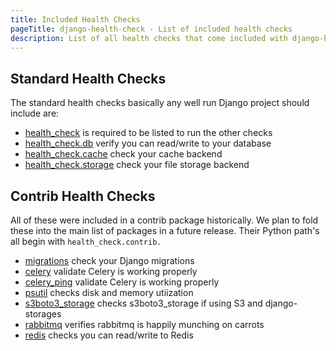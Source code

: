 ```yaml
---
title: Included Health Checks
pageTitle: django-health-check - List of included health checks
description: List of all health checks that come included with django-health-check
---
```


## Standard Health Checks

The standard health checks basically any well run Django project should
include are:

- [health_check](/checks/main) is required to be listed to run the other checks
- [health_check.db](/checks/db) verify you can read/write to your database
- [health_check.cache](/checks/cache) check your cache backend
- [health_check.storage](/checks/storage) check your file storage backend

## Contrib Health Checks

All of these were included in a contrib package historically.  We plan to
fold these into the main list of packages in a future release.  Their Python
path's all begin with `health_check.contrib.`

- [migrations](/checks/contrib/migrations) check your Django migrations
- [celery](/checks/contrib/celery) validate Celery is working properly
- [celery_ping](/checks/contrib/celery_ping) validate Celery is working properly
- [psutil](/checks/contrib/psutil) checks disk and memory utiization
- [s3boto3_storage](/checks/contrib/s3boto3_storage) checks s3boto3_storage if using S3 and django-storages
- [rabbitmq](/checks/contrib/rabbitmq) verifies rabbitmq is happily munching on carrots
- [redis](/checks/contrib/redis) checks you can read/write to Redis